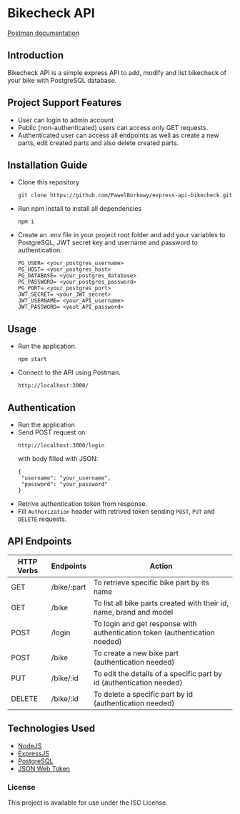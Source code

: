 # Bikecheck API
[Postman documentation](https://documenter.getpostman.com/view/23140740/2s93Xx14vN)
## Introduction
Bikecheck API is a simple express API to add, modify and list bikecheck of your bike with PostgreSQL database.
## Project Support Features
* User can login to admin account
* Public (non-authenticated) users can access only GET requests.
* Authenticated user can access all endpoints as well as create a new parts, edit created parts and also delete created parts.
## Installation Guide
* Clone this repository 
  ```
  git clone https://github.com/PawelBorkowy/express-api-bikecheck.git
  ```
* Run npm install to install all dependencies
  ```
  npm i
  ```
* Create an .env file in your project root folder and add your variables to PostgreSQL, JWT secret key and username and password to authentication.
  ```
  PG_USER= <your_postgres_username>
  PG_HOST= <your_postgres_host>
  PG_DATABASE= <your_postgres_database>
  PG_PASSWORD= <your_postgres_password>
  PG_PORT= <your_postgres_port>
  JWT_SECRET= <your_JWT_secret>
  JWT_USERNAME= <your_API_username>
  JWT_PASSWORD= <yout_API_password>
  ```
## Usage
* Run the application.
  ```
  npm start
  ```
* Connect to the API using Postman.
  ```
  http://localhost:3000/
  ```
## Authentication
* Run the application
* Send POST request on:
  ```
  http://localhost:3000/login
  ```
  with body filled with JSON:
  ```
  {
   "username": "your_username", 
   "password": "your_password"
  }
  ```
 * Retrive authentication token from response.
 * Fill `Authorization` header with retrived token sending `POST`, `PUT` and `DELETE` requests.
## API Endpoints
| HTTP Verbs | Endpoints | Action |
| --- | --- | --- |
| GET | /bike/:part | To retrieve specific bike part by its name |
| GET | /bike | To list all bike parts created with their id, name, brand and model |
| POST | /login | To login and get response with authentication token (authentication needed) |
| POST | /bike | To create a new bike part (authentication needed) |
| PUT | /bike/:id | To edit the details of a specific part by id (authentication needed) |
| DELETE | /bike/:id | To delete a specific part by id (authentication needed) |
## Technologies Used
* [NodeJS](https://nodejs.org/) 
* [ExpressJS](https://www.expresjs.org/) 
* [PostgreSQL](https://www.postgresql.org/)
* [JSON Web Token](https://jwt.io/)
### License
This project is available for use under the ISC License.